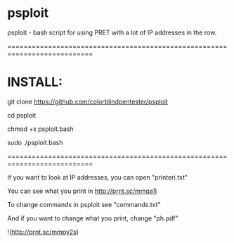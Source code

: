 # psploit
psploit - bash script for using PRET with a lot of IP addresses in the row.

===========================================================================

# INSTALL:

git clone https://github.com/colorblindpentester/psploit

cd psploit

chmod +x psploit.bash


sudo ./psploit.bash

===========================================================================

If you want to look at IP addresses, you can open "printeri.txt"

You can see what you print in http://prnt.sc/mmqa1l

To change commands in psploit see "commands.txt"

And if you want to change what you print, change "ph.pdf"

!(http://prnt.sc/mmpy2s)

